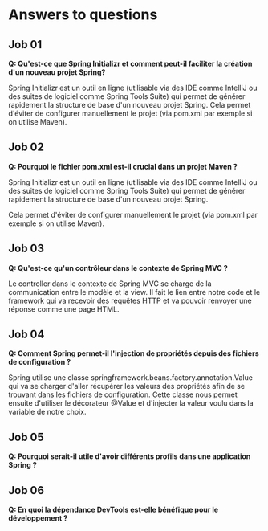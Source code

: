 # Answers to questions

## Job 01
**Q: Qu'est-ce que Spring Initializr et comment peut-il faciliter la
création d'un nouveau projet Spring?**

Spring Initializr est un outil en ligne (utilisable via des IDE comme IntelliJ ou des suites de logiciel comme Spring Tools Suite) qui permet de générer rapidement la structure de base d'un nouveau projet Spring.
Cela permet d'éviter de configurer manuellement le projet (via pom.xml par exemple si on utilise Maven).

## Job 02
**Q: Pourquoi le fichier pom.xml est-il crucial dans un projet Maven ?**

Spring Initializr est un outil en ligne (utilisable via des IDE comme IntelliJ ou des suites de logiciel comme Spring Tools Suite) qui permet de générer rapidement la structure de base d'un nouveau projet Spring.

Cela permet d'éviter de configurer manuellement le projet (via pom.xml par exemple si on utilise Maven).

## Job 03
**Q: Qu'est-ce qu'un contrôleur dans le contexte de Spring MVC ?**

Le controller dans le contexte de Spring MVC se charge de la communication entre le modèle et la view.
Il fait le lien entre notre code et le framework qui va recevoir des requêtes HTTP et va pouvoir renvoyer une réponse comme une page HTML.

## Job 04
**Q: Comment Spring permet-il l'injection de propriétés depuis des
fichiers de configuration ?**

Spring utilise une classe springframework.beans.factory.annotation.Value qui va se charger d'aller récupérer les valeurs des propriétés afin de se trouvant dans les fichiers de configuration. Cette classe nous permet ensuite d'utiliser le décorateur @Value et d'injecter la valeur voulu dans la variable de notre choix.

## Job 05
**Q:  Pourquoi serait-il utile d'avoir différents profils dans une
application Spring ?**



## Job 06
**Q: En quoi la dépendance DevTools est-elle bénéfique pour le
développement ?**
